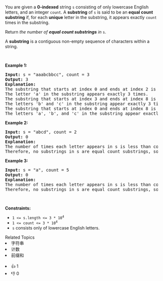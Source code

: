 <p>You are given a <strong>0-indexed</strong> string <code>s</code> consisting of only lowercase English letters, and an integer <code>count</code>. A <strong>substring</strong> of <code>s</code> is said to be an <strong>equal count substring</strong> if, for each <strong>unique</strong> letter in the substring, it appears exactly <code>count</code> times in the substring.</p>

<p>Return <em>the number of <strong>equal count substrings</strong> in </em><code>s</code>.</p>

<p>A <strong>substring</strong> is a contiguous non-empty sequence of characters within a string.</p>

<p>&nbsp;</p>
<p><strong>Example 1:</strong></p>

<pre>
<strong>Input:</strong> s = &quot;aaabcbbcc&quot;, count = 3
<strong>Output:</strong> 3
<strong>Explanation:</strong>
The substring that starts at index 0 and ends at index 2 is &quot;aaa&quot;.
The letter &#39;a&#39; in the substring appears exactly 3 times.
The substring that starts at index 3 and ends at index 8 is &quot;bcbbcc&quot;.
The letters &#39;b&#39; and &#39;c&#39; in the substring appear exactly 3 times.
The substring that starts at index 0 and ends at index 8 is &quot;aaabcbbcc&quot;.
The letters &#39;a&#39;, &#39;b&#39;, and &#39;c&#39; in the substring appear exactly 3 times.
</pre>

<p><strong>Example 2:</strong></p>

<pre>
<strong>Input:</strong> s = &quot;abcd&quot;, count = 2
<strong>Output:</strong> 0
<strong>Explanation:</strong>
The number of times each letter appears in s is less than count.
Therefore, no substrings in s are equal count substrings, so return 0.
</pre>

<p><strong>Example 3:</strong></p>

<pre>
<strong>Input:</strong> s = &quot;a&quot;, count = 5
<strong>Output:</strong> 0
<strong>Explanation:</strong>
The number of times each letter appears in s is less than count.
Therefore, no substrings in s are equal count substrings, so return 0</pre>

<p>&nbsp;</p>
<p><strong>Constraints:</strong></p>

<ul>
	<li><code>1 &lt;= s.length &lt;= 3 * 10<sup>4</sup></code></li>
	<li><code>1 &lt;= count &lt;= 3 * 10<sup>4</sup></code></li>
	<li><code>s</code> consists only of lowercase English letters.</li>
</ul>
<div><div>Related Topics</div><div><li>字符串</li><li>计数</li><li>前缀和</li></div></div><br><div><li>👍 1</li><li>👎 0</li></div>